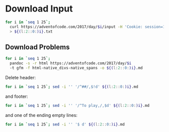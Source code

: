 # Download Input

```zsh
for i in `seq 1 25`; 
  curl https://adventofcode.com/2017/day/$i/input -H 'Cookie: session=123..' 
  > ${(l:2::0:)i}.txt
```

## Download Problems

```zsh
for i in `seq 1 25`; 
  pandoc -s -r html https://adventofcode.com/2017/day/$i 
  -t gfm -f html-native_divs-native_spans -o ${(l:2::0:)i}.md
```

Delete header:
```zsh
for i in `seq 1 25`; sed -i '' '/^##/,$!d' ${(l:2::0:)i}.md
```
and footer:
```zsh
for i in `seq 1 25`; sed -i '' '/^To play,/,$d' ${(l:2::0:)i}.md
```
and one of the ending empty lines:
```zsh
for i in `seq 1 25`; sed -i '' '$ d' ${(l:2::0:)i}.md
```